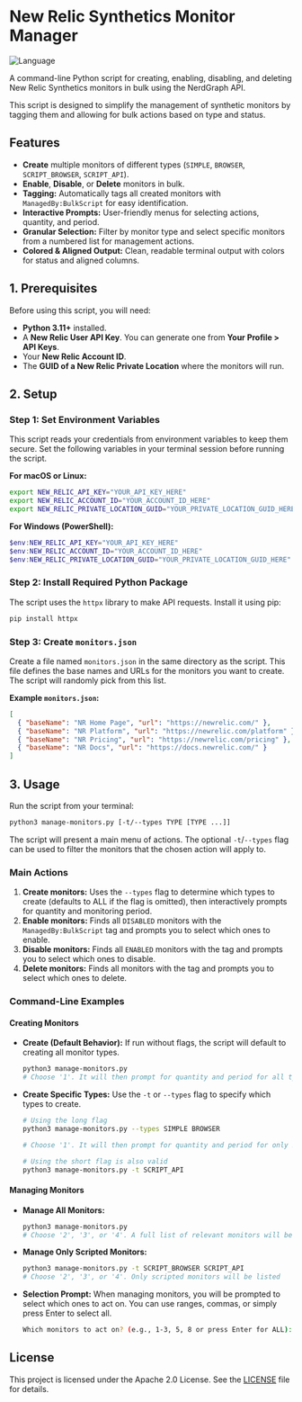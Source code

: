 # New Relic Synthetics Monitor Manager

![Language](https://img.shields.io/badge/language-Python-3776AB.svg)

A command-line Python script for creating, enabling, disabling, and deleting New Relic Synthetics monitors in bulk using the NerdGraph API.

This script is designed to simplify the management of synthetic monitors by tagging them and allowing for bulk actions based on type and status.

## Features

* **Create** multiple monitors of different types (`SIMPLE`, `BROWSER`, `SCRIPT_BROWSER`, `SCRIPT_API`).
* **Enable**, **Disable**, or **Delete** monitors in bulk.
* **Tagging:** Automatically tags all created monitors with `ManagedBy:BulkScript` for easy identification.
* **Interactive Prompts:** User-friendly menus for selecting actions, quantity, and period.
* **Granular Selection:** Filter by monitor type and select specific monitors from a numbered list for management actions.
* **Colored & Aligned Output:** Clean, readable terminal output with colors for status and aligned columns.

## 1. Prerequisites

Before using this script, you will need:

* **Python 3.11+** installed.
* A **New Relic User API Key**. You can generate one from **Your Profile > API Keys**.
* Your **New Relic Account ID**.
* The **GUID of a New Relic Private Location** where the monitors will run.

## 2. Setup

### Step 1: Set Environment Variables

This script reads your credentials from environment variables to keep them secure. Set the following variables in your terminal session before running the script.

**For macOS or Linux:**

```bash
export NEW_RELIC_API_KEY="YOUR_API_KEY_HERE"
export NEW_RELIC_ACCOUNT_ID="YOUR_ACCOUNT_ID_HERE"
export NEW_RELIC_PRIVATE_LOCATION_GUID="YOUR_PRIVATE_LOCATION_GUID_HERE"
```

**For Windows (PowerShell):**

```powershell
$env:NEW_RELIC_API_KEY="YOUR_API_KEY_HERE"
$env:NEW_RELIC_ACCOUNT_ID="YOUR_ACCOUNT_ID_HERE"
$env:NEW_RELIC_PRIVATE_LOCATION_GUID="YOUR_PRIVATE_LOCATION_GUID_HERE"
```

### Step 2: Install Required Python Package

The script uses the `httpx` library to make API requests. Install it using pip:

```bash
pip install httpx
```

### Step 3: Create `monitors.json`

Create a file named `monitors.json` in the same directory as the script. This file defines the base names and URLs for the monitors you want to create. The script will randomly pick from this list.

**Example `monitors.json`:**

```json
[
  { "baseName": "NR Home Page", "url": "https://newrelic.com/" },
  { "baseName": "NR Platform", "url": "https://newrelic.com/platform" },
  { "baseName": "NR Pricing", "url": "https://newrelic.com/pricing" },
  { "baseName": "NR Docs", "url": "https://docs.newrelic.com/" }
]
```

## 3. Usage

Run the script from your terminal:

```bash
python3 manage-monitors.py [-t/--types TYPE [TYPE ...]]
```

The script will present a main menu of actions. The optional `-t`/`--types` flag can be used to filter the monitors that the chosen action will apply to.

### Main Actions

1. **Create monitors:** Uses the `--types` flag to determine which types to create (defaults to ALL if the flag is omitted), then interactively prompts for quantity and monitoring period.
2. **Enable monitors:** Finds all `DISABLED` monitors with the `ManagedBy:BulkScript` tag and prompts you to select which ones to enable.
3. **Disable monitors:** Finds all `ENABLED` monitors with the tag and prompts you to select which ones to disable.
4. **Delete monitors:** Finds all monitors with the tag and prompts you to select which ones to delete.

### Command-Line Examples

#### **Creating Monitors**

* **Create (Default Behavior):**
    If run without flags, the script will default to creating all monitor types.

    ```bash
    python3 manage-monitors.py
    # Choose '1'. It will then prompt for quantity and period for all types
    ```

* **Create Specific Types:**
    Use the `-t` or `--types` flag to specify which types to create.

    ```bash
    # Using the long flag
    python3 manage-monitors.py --types SIMPLE BROWSER

    # Choose '1'. It will then prompt for quantity and period for only SIMPLE and BROWSER

    # Using the short flag is also valid
    python3 manage-monitors.py -t SCRIPT_API
    ```

#### **Managing Monitors**

* **Manage All Monitors:**

    ```bash
    python3 manage-monitors.py
    # Choose '2', '3', or '4'. A full list of relevant monitors will be shown
    ```

* **Manage Only Scripted Monitors:**

    ```bash
    python3 manage-monitors.py -t SCRIPT_BROWSER SCRIPT_API
    # Choose '2', '3', or '4'. Only scripted monitors will be listed
    ```

* **Selection Prompt:**
    When managing monitors, you will be prompted to select which ones to act on. You can use ranges, commas, or simply press Enter to select all.

    ```bash
    Which monitors to act on? (e.g., 1-3, 5, 8 or press Enter for ALL): 1-2,4
    ```

## License

This project is licensed under the Apache 2.0 License. See the [LICENSE](/LICENSE) file for details.
